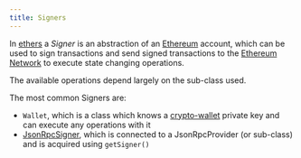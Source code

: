 ```yaml
---
title: Signers
---
```


In [ethers](/Knowledge/Web3/frontend/ethers.md) a _Signer_ is an abstraction of an [Ethereum](/Ethereum) account, which can be used to sign transactions and send signed transactions to the [Ethereum Network](/Ethereum%20Network) to execute state changing operations.

The available operations depend largely on the sub-class used.

The most common Signers are:

- `Wallet`, which is a class which knows a [crypto-wallet](/Knowledge/Web3/crypto-wallet.md) private key and can execute any operations with it
- [JsonRpcSigner](/JsonRpcSigner), which is connected to a JsonRpcProvider (or sub-class) and is acquired using `getSigner()`
